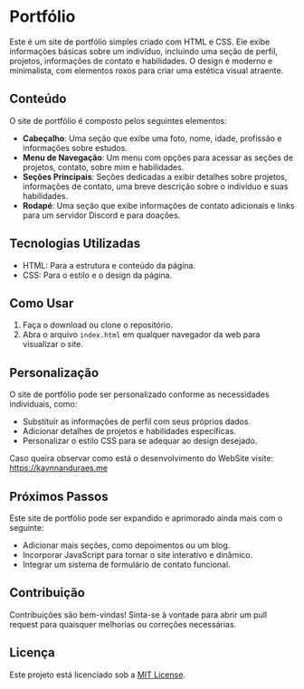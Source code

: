 # Portfólio

Este é um site de portfólio simples criado com HTML e CSS. Ele exibe informações básicas sobre um indivíduo, incluindo uma seção de perfil, projetos, informações de contato e habilidades. O design é moderno e minimalista, com elementos roxos para criar uma estética visual atraente.

## Conteúdo

O site de portfólio é composto pelos seguintes elementos:

- **Cabeçalho**: Uma seção que exibe uma foto, nome, idade, profissão e informações sobre estudos.
- **Menu de Navegação**: Um menu com opções para acessar as seções de projetos, contato, sobre mim e habilidades.
- **Seções Principais**: Seções dedicadas a exibir detalhes sobre projetos, informações de contato, uma breve descrição sobre o indivíduo e suas habilidades.
- **Rodapé**: Uma seção que exibe informações de contato adicionais e links para um servidor Discord e para doações.

## Tecnologias Utilizadas

- HTML: Para a estrutura e conteúdo da página.
- CSS: Para o estilo e o design da página.

## Como Usar

1. Faça o download ou clone o repositório.
2. Abra o arquivo `index.html` em qualquer navegador da web para visualizar o site.

## Personalização

O site de portfólio pode ser personalizado conforme as necessidades individuais, como:

- Substituir as informações de perfil com seus próprios dados.
- Adicionar detalhes de projetos e habilidades específicas.
- Personalizar o estilo CSS para se adequar ao design desejado.

Caso queira observar como está o desenvolvimento do WebSite visite: https://kaynnanduraes.me

## Próximos Passos

Este site de portfólio pode ser expandido e aprimorado ainda mais com o seguinte:

- Adicionar mais seções, como depoimentos ou um blog.
- Incorporar JavaScript para tornar o site interativo e dinâmico.
- Integrar um sistema de formulário de contato funcional.

## Contribuição

Contribuições são bem-vindas! Sinta-se à vontade para abrir um pull request para quaisquer melhorias ou correções necessárias.

## Licença

Este projeto está licenciado sob a [MIT License](https://opensource.org/licenses/MIT).
